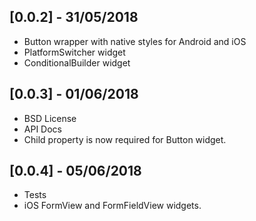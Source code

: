 ## [0.0.2] - 31/05/2018

* Button wrapper with native styles for Android and iOS
* PlatformSwitcher widget
* ConditionalBuilder widget

## [0.0.3] - 01/06/2018

* BSD License
* API Docs
* Child property is now required for Button widget.

## [0.0.4] - 05/06/2018

* Tests
* iOS FormView and FormFieldView widgets.
